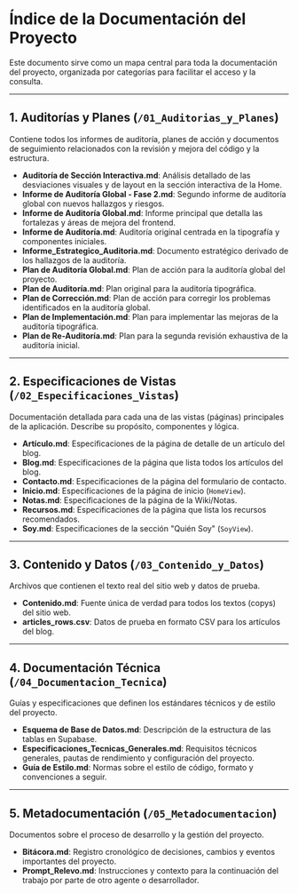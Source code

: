 # Índice de la Documentación del Proyecto

Este documento sirve como un mapa central para toda la documentación del proyecto, organizada por categorías para facilitar el acceso y la consulta.

---

## 1. Auditorías y Planes (`/01_Auditorias_y_Planes`)

Contiene todos los informes de auditoría, planes de acción y documentos de seguimiento relacionados con la revisión y mejora del código y la estructura.

- **Auditoría de Sección Interactiva.md**: Análisis detallado de las desviaciones visuales y de layout en la sección interactiva de la Home.
- **Informe de Auditoría Global - Fase 2.md**: Segundo informe de auditoría global con nuevos hallazgos y riesgos.
- **Informe de Auditoría Global.md**: Informe principal que detalla las fortalezas y áreas de mejora del frontend.
- **Informe de Auditoría.md**: Auditoría original centrada en la tipografía y componentes iniciales.
- **Informe_Estrategico_Auditoria.md**: Documento estratégico derivado de los hallazgos de la auditoría.
- **Plan de Auditoría Global.md**: Plan de acción para la auditoría global del proyecto.
- **Plan de Auditoría.md**: Plan original para la auditoría tipográfica.
- **Plan de Corrección.md**: Plan de acción para corregir los problemas identificados en la auditoría global.
- **Plan de Implementación.md**: Plan para implementar las mejoras de la auditoría tipográfica.
- **Plan de Re-Auditoría.md**: Plan para la segunda revisión exhaustiva de la auditoría inicial.

---

## 2. Especificaciones de Vistas (`/02_Especificaciones_Vistas`)

Documentación detallada para cada una de las vistas (páginas) principales de la aplicación. Describe su propósito, componentes y lógica.

- **Artículo.md**: Especificaciones de la página de detalle de un artículo del blog.
- **Blog.md**: Especificaciones de la página que lista todos los artículos del blog.
- **Contacto.md**: Especificaciones de la página del formulario de contacto.
- **Inicio.md**: Especificaciones de la página de inicio (`HomeView`).
- **Notas.md**: Especificaciones de la página de la Wiki/Notas.
- **Recursos.md**: Especificaciones de la página que lista los recursos recomendados.
- **Soy.md**: Especificaciones de la sección "Quién Soy" (`SoyView`).

---

## 3. Contenido y Datos (`/03_Contenido_y_Datos`)

Archivos que contienen el texto real del sitio web y datos de prueba.

- **Contenido.md**: Fuente única de verdad para todos los textos (copys) del sitio web.
- **articles_rows.csv**: Datos de prueba en formato CSV para los artículos del blog.

---

## 4. Documentación Técnica (`/04_Documentacion_Tecnica`)

Guías y especificaciones que definen los estándares técnicos y de estilo del proyecto.

- **Esquema de Base de Datos.md**: Descripción de la estructura de las tablas en Supabase.
- **Especificaciones_Tecnicas_Generales.md**: Requisitos técnicos generales, pautas de rendimiento y configuración del proyecto.
- **Guía de Estilo.md**: Normas sobre el estilo de código, formato y convenciones a seguir.

---

## 5. Metadocumentación (`/05_Metadocumentacion`)

Documentos sobre el proceso de desarrollo y la gestión del proyecto.

- **Bitácora.md**: Registro cronológico de decisiones, cambios y eventos importantes del proyecto.
- **Prompt_Relevo.md**: Instrucciones y contexto para la continuación del trabajo por parte de otro agente o desarrollador.

